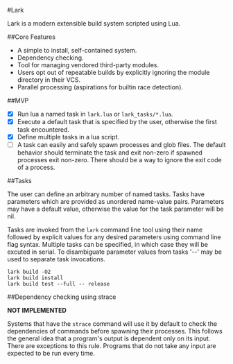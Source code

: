 #Lark

Lark is a modern extensible build system scripted using Lua.

##Core Features

- A simple to install, self-contained system.
- Dependency checking.
- Tool for managing vendored third-party modules.
- Users opt out of repeatable builds by explicitly ignoring the module
  directory in their VCS. 
- Parallel processing (aspirations for builtin race detection).

##MVP

- [x] Run lua a named task in `lark.lua` or `lark_tasks/*.lua`.
- [x] Execute a default task that is specified by the user, otherwise the first
  task encountered.
- [x] Define multiple tasks in a lua script.
- [ ]  A task can easily and safely spawn processes and glob files.  The default
  behavior should terminate the task and exit non-zero if spawned processes
  exit non-zero.  There should be a way to ignore the exit code of a
  process.

##Tasks

The user can define an arbitrary number of named tasks.  Tasks have parameters
which are provided as unordered name-value pairs.  Parameters may have a
default value, otherwise the value for the task parameter will be nil.

Tasks are invoked from the `lark` command line tool using their name followed
by explicit values for any desired parameters using command line flag syntax.
Multiple tasks can be specified, in which case they will be excuted in serial.
To disambiguate parameter values from tasks '--' may be used to separate task
invocations.

```
lark build -O2
lark build install
lark build test --full -- release
```

##Dependency checking using strace

**NOT IMPLEMENTED**

Systems that have the `strace` command will use it by default to check the
dependencies of commands before spawning their processes.  This follows the
general idea that a program's output is dependent only on its input.  There are
exceptions to this rule.  Programs that do not take any input are expected to
be run every time.
